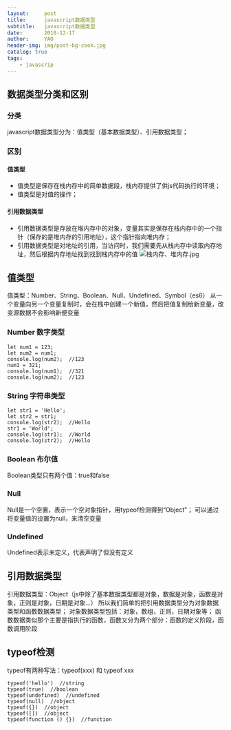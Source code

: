 ```yaml
---
layout:     post
title:      javascript数据类型
subtitle:   javascript数据类型
date:       2018-12-17
author:     YAO
header-img: img/post-bg-cook.jpg
catalog: true
tags:
    - javascrip
---
```


## 数据类型分类和区别
### 分类
javascript数据类型分为：值类型（基本数据类型）、引用数据类型；
### 区别
#### 值类型
-  值类型是保存在栈内存中的简单数据段，栈内存提供了供js代码执行的环境；
- 值类型是对值的操作；
#### 引用数据类型
 - 引用数据类型是存放在堆内存中的对象，变量其实是保存在栈内存中的一个指针（保存的是堆内存的引用地址），这个指针指向堆内存；
- 引用数据类型是对地址的引用，当访问时，我们需要先从栈内存中读取内存地址，然后根据内存地址找到找到栈内存中的值
![栈内存、堆内存.jpg](https://upload-images.jianshu.io/upload_images/4804750-69d9d3904f9b2eed.jpg?imageMogr2/auto-orient/strip%7CimageView2/2/w/1240)
## 值类型
值类型：Number、String、Boolean、Null、Undefined、Symbol（es6）
从一个变量向另一个变量复制时，会在栈中创建一个新值，然后把值复制给新变量，改变源数据不会影响新便变量
### Number 数字类型
```
let num1 = 123;
let num2 = num1;
console.log(num2);  //123
num1 = 321;
console.log(num1);  //321
console.log(num2);  //123
```
### String 字符串类型
```
let str1 = 'Hello';
let str2 = str1;
console.log(str2);  //Hello
str1 = 'World';
console.log(str1);  //World
console.log(str2);  //Hello
```
### Boolean 布尔值
Boolean类型只有两个值：true和false
### Null
Null是一个空置，表示一个空对象指针，用typeof检测得到“Object”；
可以通过将变量值的设置为null，来清空变量
### Undefined
Undefined表示未定义，代表声明了但没有定义
## 引用数据类型
引用数据类型：Object（js中除了基本数据类型都是对象，数据是对象，函数是对象，正则是对象，日期是对象...）
所以我们简单的把引用数据类型分为对象数据类型和函数数据类型；
对象数据类型包括：对象，数组，正则，日期对象等；
函数数据类似那个主要是指执行的函数，函数又分为两个部分：函数的定义阶段，函数调用阶段
## typeof检测
typeof有两种写法：typeof(xxx) 和 typeof xxx

```typeof(123)  //number
typeof('hello')  //string
typeof(true)  //boolean
typeof(undefined)  //undefined
typeof(null)  //object
typeof({})  //object
typeof([])  //object
typeof(function () {})  //function
```
 

